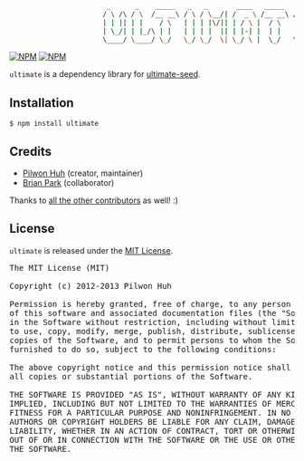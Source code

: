 ```sh
                        _      _    _____   _   _       ____   _____   _____
                       / \ /\ / \  /__ __\ / \ / \__/| /  _ \ /__ __\ /  __/
                       | | || | |    / \   | | | |\/|| | / \ |  / \   |  \
                       | \_/| | |_/\ | |   | | | |  || | |-| |  | |   |  /_
                       \____/ \____/ \_/   \_/ \_/  \| \_/ \ |  \_/   \____\

```

[![NPM](https://nodei.co/npm/ultimate.png?downloads=false&stars=false)](https://npmjs.org/package/ultimate) [![NPM](https://nodei.co/npm-dl/ultimate.png?months=6)](https://npmjs.org/package/ultimate)

`ultimate` is a dependency library for [ultimate-seed](https://github.com/pilwon/ultimate-seed).

## Installation

    $ npm install ultimate

## Credits

  * [Pilwon Huh](https://github.com/pilwon) (creator, maintainer)
  * [Brian Park](https://github.com/yaru22) (collaborator)

  Thanks to [all the other contributors](https://github.com/pilwon/node-ultimate/graphs/contributors) as well! :)

## License

  `ultimate` is released under the [MIT License](http://opensource.org/licenses/MIT).

<pre>
The MIT License (MIT)

Copyright (c) 2012-2013 Pilwon Huh

Permission is hereby granted, free of charge, to any person obtaining a copy
of this software and associated documentation files (the "Software"), to deal
in the Software without restriction, including without limitation the rights
to use, copy, modify, merge, publish, distribute, sublicense, and/or sell
copies of the Software, and to permit persons to whom the Software is
furnished to do so, subject to the following conditions:

The above copyright notice and this permission notice shall be included in
all copies or substantial portions of the Software.

THE SOFTWARE IS PROVIDED "AS IS", WITHOUT WARRANTY OF ANY KIND, EXPRESS OR
IMPLIED, INCLUDING BUT NOT LIMITED TO THE WARRANTIES OF MERCHANTABILITY,
FITNESS FOR A PARTICULAR PURPOSE AND NONINFRINGEMENT. IN NO EVENT SHALL THE
AUTHORS OR COPYRIGHT HOLDERS BE LIABLE FOR ANY CLAIM, DAMAGES OR OTHER
LIABILITY, WHETHER IN AN ACTION OF CONTRACT, TORT OR OTHERWISE, ARISING FROM,
OUT OF OR IN CONNECTION WITH THE SOFTWARE OR THE USE OR OTHER DEALINGS IN
THE SOFTWARE.
</pre>
